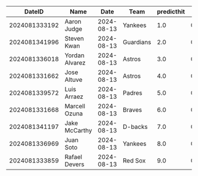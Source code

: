 DateID         |  Name            |  Date        |  Team       |  predicthit  |  predicthitproba     |  hitbool  |  Last7DaysAVG  |  Last15DaysAVG  |  Last30DaysAVG
---------------|------------------|--------------|-------------|--------------|----------------------|-----------|----------------|-----------------|---------------
2024081333192  |  Aaron Judge     |  2024-08-13  |  Yankees    |  1.0         |  0.6347983176162423  |  False    |  0.458         |  0.457          |  0.423
2024081341996  |  Steven Kwan     |  2024-08-13  |  Guardians  |  2.0         |  0.6194852665268659  |  False    |  0.208         |  0.231          |  0.245
2024081336018  |  Yordan Alvarez  |  2024-08-13  |  Astros     |  3.0         |  0.6159321592520745  |  False    |  0.478         |  0.396          |  0.341
2024081331662  |  Jose Altuve     |  2024-08-13  |  Astros     |  4.0         |  0.6155948679553759  |  False    |  0.346         |  0.264          |  0.293
2024081339572  |  Luis Arraez     |  2024-08-13  |  Padres     |  5.0         |  0.614927367833878   |  False    |  0.276         |  0.25           |  0.274
2024081331668  |  Marcell Ozuna   |  2024-08-13  |  Braves     |  6.0         |  0.6098992020059097  |  False    |  0.345         |  0.281          |  0.298
2024081341197  |  Jake McCarthy   |  2024-08-13  |  D-backs    |  7.0         |  0.6098654778968035  |  False    |  0.423         |  0.408          |  0.389
2024081336969  |  Juan Soto       |  2024-08-13  |  Yankees    |  8.0         |  0.6092034628417031  |  False    |  0.185         |  0.275          |  0.312
2024081333859  |  Rafael Devers   |  2024-08-13  |  Red Sox    |  9.0         |  0.6066099051087249  |  False    |  0.105         |  0.3            |  0.318
